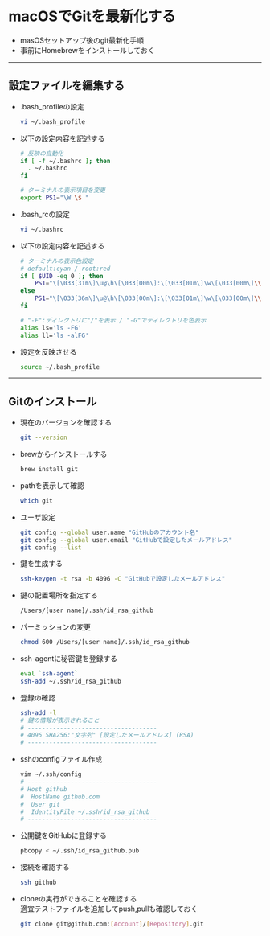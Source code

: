 # macOSでGitを最新化する

* masOSセットアップ後のgit最新化手順
* 事前にHomebrewをインストールしておく

---

## 設定ファイルを編集する

* .bash_profileの設定

  ```bash
  vi ~/.bash_profile
  ```

* 以下の設定内容を記述する

  ```bash
  # 反映の自動化
  if [ -f ~/.bashrc ]; then
    . ~/.bashrc
  fi

  # ターミナルの表示項目を変更
  export PS1="\W \$ "
  ```

* .bash_rcの設定

  ```bash
  vi ~/.bashrc
  ```

* 以下の設定内容を記述する

  ```bash
  # ターミナルの表示色設定
  # default:cyan / root:red
  if [ $UID -eq 0 ]; then
      PS1="\[\033[31m\]\u@\h\[\033[00m\]:\[\033[01m\]\w\[\033[00m\]\\$ "
  else
      PS1="\[\033[36m\]\u@\h\[\033[00m\]:\[\033[01m\]\w\[\033[00m\]\\$ "
  fi

  # "-F":ディレクトリに"/"を表示 / "-G"でディレクトリを色表示
  alias ls='ls -FG'
  alias ll='ls -alFG'
  ```

* 設定を反映させる

  ```bash
  source ~/.bash_profile
  ```

---

## Gitのインストール

* 現在のバージョンを確認する

  ```bash
  git --version
  ```

* brewからインストールする

  ```bash
  brew install git
  ```

* pathを表示して確認

  ```bash
  which git
  ```

* ユーザ設定

  ```bash
  git config --global user.name "GitHubのアカウント名"
  git config --global user.email "GitHubで設定したメールアドレス"
  git config --list
  ```

* 鍵を生成する

  ```bash
  ssh-keygen -t rsa -b 4096 -C "GitHubで設定したメールアドレス"
  ```

* 鍵の配置場所を指定する

  ```bash
  /Users/[user name]/.ssh/id_rsa_github
  ```

* パーミッションの変更

  ```bash
  chmod 600 /Users/[user name]/.ssh/id_rsa_github
  ```

* ssh-agentに秘密鍵を登録する

  ```bash
  eval `ssh-agent`
  ssh-add ~/.ssh/id_rsa_github
  ```

* 登録の確認

  ```bash
  ssh-add -l
  # 鍵の情報が表示されること
  # ------------------------------------
  # 4096 SHA256:"文字列" [設定したメールアドレス] (RSA)
  # ------------------------------------
  ```

* sshのconfigファイル作成

  ```bash
  vim ~/.ssh/config
  # ------------------------------------
  # Host github
  #  HostName github.com
  #  User git
  #  IdentityFile ~/.ssh/id_rsa_github
  # ------------------------------------
  ```

* 公開鍵をGitHubに登録する

  ```bash
  pbcopy < ~/.ssh/id_rsa_github.pub
  ```

* 接続を確認する

  ```bash
  ssh github
  ```

* cloneの実行ができることを確認する  
  適宜テストファイルを追加してpush,pullも確認しておく

  ```bash
  git clone git@github.com:[Account]/[Repository].git
  ```
